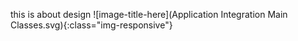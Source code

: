 this is about design
![image-title-here](Application Integration Main Classes.svg){:class="img-responsive"}
